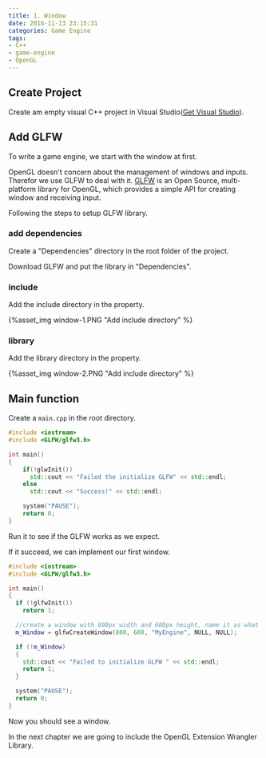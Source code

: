 ```yaml
---
title: 1. Window
date: 2016-11-13 23:15:31
categories: Game Engine
tags:
- C++
- game-engine
- OpenGL
---
```


## Create Project

Create am empty visual C++ project in Visual Studio([Get Visual Studio](https://www.visualstudio.com/downloads/)).

## Add GLFW

To write a game engine, we start with the window at first.

OpenGL doesn't concern about the management of windows and inputs. Therefor we use
GLFW to deal with it. [GLFW](http://www.glfw.org/) is an Open Source, multi-platform library for OpenGL, which provides a simple API for creating window and receiving input.

Following the steps to setup GLFW library.

### add dependencies

Create a "Dependencies" directory in the root folder of the project.

Download GLFW and put the library in "Dependencies".

### include

Add the include directory in the property.

{%asset_img window-1.PNG "Add include directory" %}

### library

Add the library directory in the property.

{%asset_img window-2.PNG "Add include directory" %}


## Main function

Create a `main.cpp` in the root directory.


```C++
#include <iostream>
#include <GLFW/glfw3.h>

int main()
{
    if(!glwInit())
      std::cout << "Failed the initialize GLFW" << std::endl;
    else
      std::cout << "Success!" << std::endl;

    system("PAUSE");
    return 0;
}
```

Run it to see if the GLFW works as we expect.

If it succeed, we can implement our first window.

```C++
#include <iostream>
#include <GLFW/glfw3.h>

int main()
{
  if (!glfwInit())
    return 1;

  //create a window with 800px width and 600px height, name it as what you like
  m_Window = glfwCreateWindow(800, 600, "MyEngine", NULL, NULL);

  if (!m_Window)
  {
    std::cout << "Failed to initialize GLFW " << std::endl;
    return 1;
  }

  system("PAUSE");
  return 0;
}
```

Now you should see a window.

In the next chapter we are going to include the OpenGL Extension Wrangler Library.
